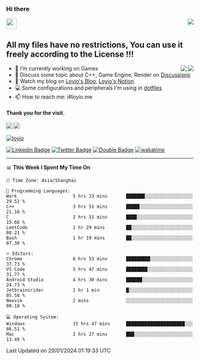 <h3 align="left">Hi there</h3>
<img src='https://em-content.zobj.net/source/animated-noto-color-emoji/356/waving-hand_light-skin-tone_1f44b-1f3fb_1f3fb.gif' width='28' />
<a align="right" href="https://github.com/loyio/loyio/blob/master/STAR/README.md"><img align="right" src="https://img.shields.io/badge/LOYIO-STAR-green" /></a>

## All my files have no restrictions, You can use it freely according to the License !!!

<a href="https://github.com/loyio#gh-light-mode-only">
     <img align="right"  src="https://loy-readme.vercel.app/api/top-langs/?username=loyio&langs_count=6&hide=css,html,jupyter%20notebook" />
</a>

<a href="https://github.com/loyio#gh-dark-mode-only">
  <img align="right"  src="https://loy-readme.vercel.app/api/top-langs/?username=loyio&langs_count=6&theme=slateorange&hide=css,html,jupyter%20notebook" />
</a>



- 🔭 I’m currently working on Games
- 💬 Discuss some topic about C++, Game Engine, Render on [Discussions](https://github.com/loyio/loyio/discussions)
- 📔 Watch my blog on [Loyio's Blog](https://loyio.me), [Loyio's Notion](https://loyio.notion.site/loyio/Loyio-s-Dashboard-2f56bd29222a445ea9d9e8802a1ac83b)
- 💻 Some configurations and peripherals I'm using in [dotfiles](https://github.com/loyio/dotfiles)
- 📫 How to reach me: i#loyio.me


#### Thank you for the visit.
<img src="http://profile-counter.glitch.me/loyio/count.svg" />

<img src="https://loy-readme.vercel.app/api?username=loyio&show_icons=true&hide=stars&include_all_commits=true&hide_title=true&theme=slateorange" />

     

[![loyio](https://github-profile-trophy.vercel.app/?username=loyio&theme=onedark&column=4)](https://github.com/loyio)

[![Linkedin Badge](https://img.shields.io/badge/-@loyio-0077b5?style=flat-square&logo=Linkedin&logoColor=white&labelColor=0077b5&link=https://www.linkedin.com/in/loyio-hex-363172158/)](https://www.linkedin.com/in/loyio-hex-363172158/)
[![Twitter Badge](https://img.shields.io/badge/-@loyiome-000000?style=flat-square&labelColor=000000&logo=x&logoColor=white&link=https://twitter.com/loyiome)](https://twitter.com/loyiome)
[![Double Badge](https://img.shields.io/badge/@loyio-007722?style=flat&logo=Douban&logoColor=white)](https://www.douban.com/people/susmote)
[![wakatime](https://wakatime.com/badge/user/c0ddc104-5a20-41d1-ab9a-c4d9ea20a4d9.svg)](https://wakatime.com/@c0ddc104-5a20-41d1-ab9a-c4d9ea20a4d9)

-------
<!--START_SECTION:waka-->
📊 **This Week I Spent My Time On** 

```text
🕑︎ Time Zone: Asia/Shanghai

💬 Programming Languages: 
Work                     5 hrs 23 mins       ███████░░░░░░░░░░░░░░░░░░   29.52 % 
C++                      3 hrs 51 mins       █████░░░░░░░░░░░░░░░░░░░░   21.16 % 
C                        2 hrs 51 mins       ████░░░░░░░░░░░░░░░░░░░░░   15.66 % 
LeetCode                 1 hr 29 mins        ██░░░░░░░░░░░░░░░░░░░░░░░   08.21 % 
Bash                     1 hr 19 mins        ██░░░░░░░░░░░░░░░░░░░░░░░   07.30 % 

🔥 Editors: 
Chrome                   6 hrs 53 mins       █████████░░░░░░░░░░░░░░░░   37.73 % 
VS Code                  5 hrs 47 mins       ████████░░░░░░░░░░░░░░░░░   31.77 % 
Android Studio           4 hrs 30 mins       ██████░░░░░░░░░░░░░░░░░░░   24.73 % 
Jetbrainsrider           1 hr 1 min          █░░░░░░░░░░░░░░░░░░░░░░░░   05.58 % 
Neovim                   2 mins              ░░░░░░░░░░░░░░░░░░░░░░░░░   00.18 % 

💻 Operating System: 
Windows                  15 hrs 47 mins      ██████████████████████░░░   86.51 % 
Mac                      2 hrs 27 mins       ███░░░░░░░░░░░░░░░░░░░░░░   13.49 % 
```


 Last Updated on 29/01/2024 01:19:33 UTC
<!--END_SECTION:waka-->
